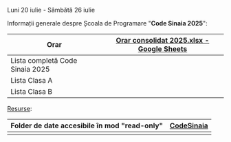 Luni 20 iulie -  Sâmbătă 26 iulie

Informații generale despre Școala de Programare "**Code Sinaia 2025**":

| Orar                            | [Orar consolidat 2025.xlsx - Google Sheets](https://docs.google.com/spreadsheets/d/1nXoItEMP9Q5N4ED7zwNDKo0_VqPZYsc2/edit?gid=107350743#gid=107350743) |
| ------------------------------- | ------------------------------------------------------------------------------------------------------------------------------------------------------ |
| Lista completă Code Sinaia 2025 |                                                                                                                                                        |
| Lista Clasa A                   |                                                                                                                                                        |
| Lista Clasa B                   |                                                                                                                                                        |

<u>Resurse</u>:

| Folder de date accesibile în mod "read-only" | [CodeSinaia](https://1drv.ms/f/c/5a9a629557a7747a/EgkuhzgPUEBAo9g3kYH6nJkBCMpClkncq5gToC5gPqSeyA?e=zUbn6i) |
| -------------------------------------------- | ---------------------------------------------------------------------------------------------------------- |
|                                              |                                                                                                            |
